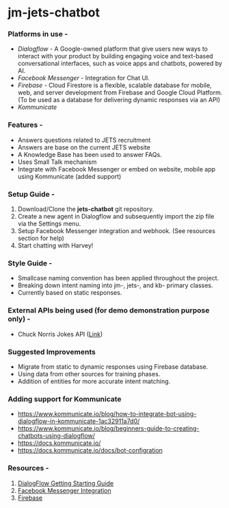# jm-jets-chatbot

### Platforms in use - 
- _Dialogflow_ - A Google-owned platform that give users new ways to interact with your product by building engaging voice and text-based     conversational interfaces, such as voice apps and chatbots, powered by AI.
- _Facebook Messenger_ - Integration for Chat UI.
- _Firebase_ - Cloud Firestore is a flexible, scalable database for mobile, web, and server development from Firebase and Google Cloud    Platform. (To be used as a database for delivering dynamic responses via an API)
- _Kommunicate_

### Features -
- Answers questions related to JETS recruitment
- Answers are base on the current JETS website
- A Knowledge Base has been used to answer FAQs.
- Uses Small Talk mechanism
- Integrate with Facebook Messenger or embed on website, mobile app using Kommunicate (added support)

### Setup Guide - 
1. Download/Clone the **jets-chatbot** git repository.
2. Create a new agent in Dialogflow and subsequently import the zip file via the Settings menu.
3. Setup Facebook Messenger integration and webhook. (See resources section for help)
4. Start chatting with Harvey!

### Style Guide -
- Smallcase naming convention has been applied throughout the project.
- Breaking down intent naming into jm-, jets-, and kb- primary classes.
- Currently based on static responses.

### External APIs being used (for demo demonstration purpose only) -
- Chuck Norris Jokes API ([Link](https://api.chucknorris.io/))

### Suggested Improvements
- Migrate from static to dynamic responses using Firebase database.
- Using data from other sources for training phases.
- Addition of entities for more accurate intent matching.

### Adding support for Kommunicate
- https://www.kommunicate.io/blog/how-to-integrate-bot-using-dialogflow-in-kommunicate-1ac32911a7d0/
- https://www.kommunicate.io/blog/beginners-guide-to-creating-chatbots-using-dialogflow/
- https://docs.kommunicate.io/
- https://docs.kommunicate.io/docs/bot-configration

### Resources -

1. [DialogFlow Getting Starting Guide](https://dialogflow.com/docs/getting-started)
2. [Facebook Messenger Integration](https://dialogflow.com/docs/integrations/facebook)
3. [Firebase](https://firebase.google.com/docs/firestore/)

